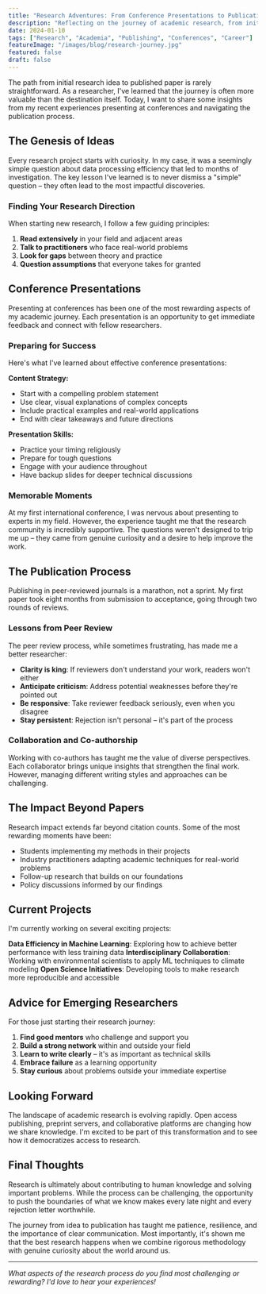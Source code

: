 ```yaml
---
title: "Research Adventures: From Conference Presentations to Publication"
description: "Reflecting on the journey of academic research, from initial ideas to presenting at international conferences and publishing in peer-reviewed journals."
date: 2024-01-10
tags: ["Research", "Academia", "Publishing", "Conferences", "Career"]
featureImage: "/images/blog/research-journey.jpg"
featured: false
draft: false
---
```


The path from initial research idea to published paper is rarely straightforward. As a researcher, I've learned that the journey is often more valuable than the destination itself. Today, I want to share some insights from my recent experiences presenting at conferences and navigating the publication process.

## The Genesis of Ideas

Every research project starts with curiosity. In my case, it was a seemingly simple question about data processing efficiency that led to months of investigation. The key lesson I've learned is to never dismiss a "simple" question – they often lead to the most impactful discoveries.

### Finding Your Research Direction

When starting new research, I follow a few guiding principles:

1. **Read extensively** in your field and adjacent areas
2. **Talk to practitioners** who face real-world problems
3. **Look for gaps** between theory and practice
4. **Question assumptions** that everyone takes for granted

## Conference Presentations

Presenting at conferences has been one of the most rewarding aspects of my academic journey. Each presentation is an opportunity to get immediate feedback and connect with fellow researchers.

### Preparing for Success

Here's what I've learned about effective conference presentations:

**Content Strategy:**

- Start with a compelling problem statement
- Use clear, visual explanations of complex concepts
- Include practical examples and real-world applications
- End with clear takeaways and future directions

**Presentation Skills:**

- Practice your timing religiously
- Prepare for tough questions
- Engage with your audience throughout
- Have backup slides for deeper technical discussions

### Memorable Moments

At my first international conference, I was nervous about presenting to experts in my field. However, the experience taught me that the research community is incredibly supportive. The questions weren't designed to trip me up – they came from genuine curiosity and a desire to help improve the work.

## The Publication Process

Publishing in peer-reviewed journals is a marathon, not a sprint. My first paper took eight months from submission to acceptance, going through two rounds of reviews.

### Lessons from Peer Review

The peer review process, while sometimes frustrating, has made me a better researcher:

- **Clarity is king**: If reviewers don't understand your work, readers won't either
- **Anticipate criticism**: Address potential weaknesses before they're pointed out
- **Be responsive**: Take reviewer feedback seriously, even when you disagree
- **Stay persistent**: Rejection isn't personal – it's part of the process

### Collaboration and Co-authorship

Working with co-authors has taught me the value of diverse perspectives. Each collaborator brings unique insights that strengthen the final work. However, managing different writing styles and approaches can be challenging.

## The Impact Beyond Papers

Research impact extends far beyond citation counts. Some of the most rewarding moments have been:

- Students implementing my methods in their projects
- Industry practitioners adapting academic techniques for real-world problems
- Follow-up research that builds on our foundations
- Policy discussions informed by our findings

## Current Projects

I'm currently working on several exciting projects:

**Data Efficiency in Machine Learning**: Exploring how to achieve better performance with less training data
**Interdisciplinary Collaboration**: Working with environmental scientists to apply ML techniques to climate modeling
**Open Science Initiatives**: Developing tools to make research more reproducible and accessible

## Advice for Emerging Researchers

For those just starting their research journey:

1. **Find good mentors** who challenge and support you
2. **Build a strong network** within and outside your field
3. **Learn to write clearly** – it's as important as technical skills
4. **Embrace failure** as a learning opportunity
5. **Stay curious** about problems outside your immediate expertise

## Looking Forward

The landscape of academic research is evolving rapidly. Open access publishing, preprint servers, and collaborative platforms are changing how we share knowledge. I'm excited to be part of this transformation and to see how it democratizes access to research.

## Final Thoughts

Research is ultimately about contributing to human knowledge and solving important problems. While the process can be challenging, the opportunity to push the boundaries of what we know makes every late night and every rejection letter worthwhile.

The journey from idea to publication has taught me patience, resilience, and the importance of clear communication. Most importantly, it's shown me that the best research happens when we combine rigorous methodology with genuine curiosity about the world around us.

---

_What aspects of the research process do you find most challenging or rewarding? I'd love to hear your experiences!_
